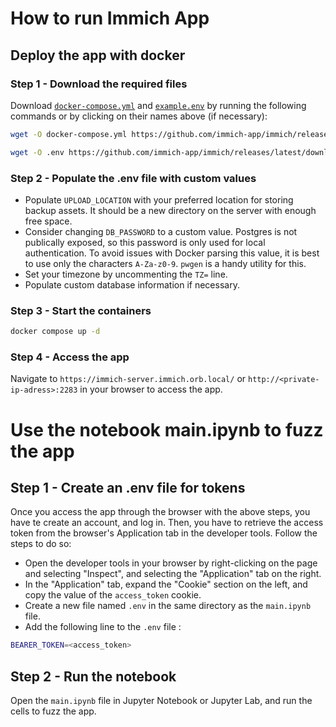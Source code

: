 # How to run Immich App

## Deploy the app with docker

### Step 1 - Download the required files

Download [`docker-compose.yml`](https://github.com/immich-app/immich/releases/latest/download/docker-compose.yml) and [`example.env`](https://github.com/immich-app/immich/releases/latest/download/example.env) by running the following commands or by clicking on their names above (if necessary):

```bash title="Get docker-compose.yml file"
wget -O docker-compose.yml https://github.com/immich-app/immich/releases/latest/download/docker-compose.yml
```

```bash title="Get .env file"
wget -O .env https://github.com/immich-app/immich/releases/latest/download/example.env
```

### Step 2 - Populate the .env file with custom values

- Populate `UPLOAD_LOCATION` with your preferred location for storing backup assets. It should be a new directory on the server with enough free space.
- Consider changing `DB_PASSWORD` to a custom value. Postgres is not publically exposed, so this password is only used for local authentication.
  To avoid issues with Docker parsing this value, it is best to use only the characters `A-Za-z0-9`. `pwgen` is a handy utility for this.
- Set your timezone by uncommenting the `TZ=` line.
- Populate custom database information if necessary.

### Step 3 - Start the containers

```bash title="Start the containers using docker compose command"
docker compose up -d
```

### Step 4 - Access the app

Navigate to `https://immich-server.immich.orb.local/` or `http://<private-ip-adress>:2283` in your browser to access the app.

# Use the notebook main.ipynb to fuzz the app

## Step 1 - Create an .env file for tokens

Once you access the app through the browser with the above steps, you have te create an account, and log in. Then, you have to retrieve the access token from the browser's Application tab in the developer tools. Follow the steps to do so:

- Open the developer tools in your browser by right-clicking on the page and selecting "Inspect", and selecting the "Application" tab on the right.
- In the "Application" tab, expand the "Cookie" section on the left, and copy the value of the `access_token` cookie.
- Create a new file named `.env` in the same directory as the `main.ipynb` file.
- Add the following line to the `.env` file :

```bash title="Add the access token to the .env file"
BEARER_TOKEN=<access_token>
```

## Step 2 - Run the notebook

Open the `main.ipynb` file in Jupyter Notebook or Jupyter Lab, and run the cells to fuzz the app.
